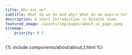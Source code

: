 ```yaml
---
title: Who are we?
subtitle: What do we do and why? What do we aspire to?
description: A short Introduction to ByteInk team.
featured_image: /assets/img/pages/about_us_page.jpeg
sitemap:
    priority: 0.5
---
```


{% include components/about/about_1.html %}
